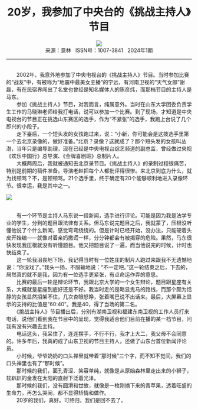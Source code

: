 # <center>20岁，我参加了中央台的《挑战主持人》节目</center>

<div align=center><img src="http://fslib.vip.qikan.cn/img.ashx?key=%d7%f7%d5%df%a3%ba%d0%a1%d0%c2"></div>

<center>来源：意林   ISSN号：1007-3841   2024年1期</center>

* * *

<br>　　2002年，我意外地参加了中央电视台的《挑战主持人》节目。当时参加比赛的“战友”中，有被称为“地震中最美女主播”的宁远，有河南卫视的“天气女郎”谢磊，有在民宿界闯出了名堂也曾经是知名媒体人的陈彦炜，而那档节目的主持人是马东。  
　　参加《挑战主持人》节目，对我而言，纯属意外。当时在山东大学团委负责学生工作的马晓琳老师给我打电话，说可以参加一个比赛。到了现场，才知道是中央电视台的节目正在挑选山东赛区的选手，作为“不紧张”的选手，我跑上台说了几个即兴的小段子。  
　　走下臺后，一个短头发的女孩跑过来，说：“小新，你可能会是这拨选手里第一个去北京录像的，做好准备。”北京？录像？这就成了？那个短头发的女孩叫丛澍，当年只是编导助理，现在已经是中央电视台综艺频道的副总监，曾经做过央视《欢乐中国行》总导演、《金牌喜剧班》总制片人。  
　　大概两周后，我就被通知去北京录节目。《挑战主持人》的录制过程很痛苦，特别是前期的稿件准备。导演老赵把每个人都批评得很惨。来北京到底为什么，就为找顿骂？不，是顿顿骂。21个选手里，终于确定有20个能够顺利地进入录像环节。很幸运，我是其中之一。

![](http://img.resource.qikan.cn/markvip/qkimages/yili/yili202401/yili20240167-1-l.jpg)

  
<br>　　有一个环节是主持人马东说一段新闻，选手进行评论。可能是因为我是法学专业的学生，分到的题目跟法律有关系。但马东说完题目之后，我就蒙了，压根没听懂他说了个什么新闻，感觉弯弯绕绕的。但是计时已经开始，没办法，只能硬着头皮开始编——就像对着亲妈撒谎一样，分分钟都会有被揭穿的危险。果然，马东很快发现我压根就没有听懂题目。他又把题目说了一遍，而当他说完的时候，计时也快结束了。  
　　这一轮我沮丧地下场，我记得当时有一位姓庄的制片人跑过来跟我不无遗憾地说：“你没戏了。”我头一扬，不服输地说：“不一定吧。”这一轮结束之后，下去的，居然真的就不是我，因为有一位选手更紧张，有点命运作弄的意思。  
　　比赛的最后一轮是辩论环节，我跟北京大学的一个女生辩论，题目跟星座有关系，大概就是星座到底好还是不好。我当时走的是略显鬼马的路线，而那个颇为恬静的女孩显然招架不住，几次杏眼怒睁，张着嘴巴说不出话来。最后，大屏幕上显示的支持的比值是“60∶40”。我是40，得了当场的第二名。  
　　《挑战主持人》节目播出后，分别有湖南卫视和福建东南卫视的工作人员打来电话，说他们看到我在节目中的呈现，觉得我适合他们目前在播的某一档节目，问我有没有兴趣去主持。  
　　电话这头，我呆住了，连连摆手，不行不行，我才上大二，我父母不会同意的。许多年后，我真的成了山东卫视的节目主持人，还做了山东台首位新闻评论员。  
　　小时候，爷爷奶奶的口头禅里就带着“那时候”三个字，而不知不觉间，我们的口头禅里也有了“那时候”。  
　　那时候的我们，面孔青涩、笑容单纯，就像是从原始森林里走出来的小狮子，软趴趴的金发在太阳的直射下泛着光泽。  
　　那时候的我们，没有圆滑和世故，就像是一枚刚摘下来的青苹果，透着旺盛的生命力，再怎么哭闹，都不显得矫情和做作。  
　　20岁的我们，真好。可终归，我们是回不去了。
